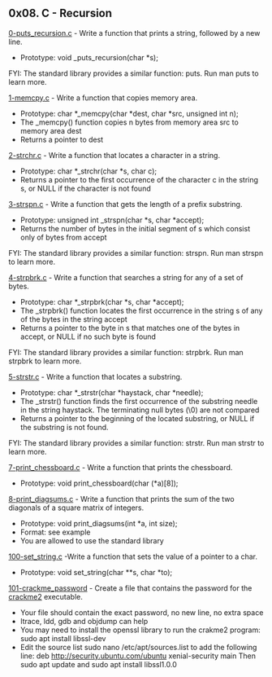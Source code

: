 ## 0x08. C - Recursion

[0-puts_recursion.c](./0-puts_recursion.c) - Write a function that prints a string, followed by a new line.

- Prototype: void \_puts_recursion(char \*s);

FYI: The standard library provides a similar function: puts. Run man puts to learn more.

[1-memcpy.c](./1-memcpy.c) - Write a function that copies memory area.

- Prototype: char *\_memcpy(char *dest, char \*src, unsigned int n);
- The \_memcpy() function copies n bytes from memory area src to memory area dest
- Returns a pointer to dest

[2-strchr.c](./2-strchr.c) - Write a function that locates a character in a string.

- Prototype: char *\_strchr(char *s, char c);
- Returns a pointer to the first occurrence of the character c in the string s, or NULL if the character is not found

[3-strspn.c](./3-strspn.c) - Write a function that gets the length of a prefix substring.

- Prototype: unsigned int \_strspn(char *s, char *accept);
- Returns the number of bytes in the initial segment of s which consist only of bytes from accept

FYI: The standard library provides a similar function: strspn. Run man strspn to learn more.

[4-strpbrk.c](./4-strpbrk.c) - Write a function that searches a string for any of a set of bytes.

- Prototype: char *\_strpbrk(char *s, char \*accept);
- The \_strpbrk() function locates the first occurrence in the string s of any of the bytes in the string accept
- Returns a pointer to the byte in s that matches one of the bytes in accept, or NULL if no such byte is found

FYI: The standard library provides a similar function: strpbrk. Run man strpbrk to learn more.

[5-strstr.c](./5-strstr.c) - Write a function that locates a substring.

- Prototype: char *\_strstr(char *haystack, char \*needle);
- The \_strstr() function finds the first occurrence of the substring needle in the string haystack. The terminating null bytes (\0) are not compared
- Returns a pointer to the beginning of the located substring, or NULL if the substring is not found.

FYI: The standard library provides a similar function: strstr. Run man strstr to learn more.

[7-print_chessboard.c](./7-print_chessboard.c) - Write a function that prints the chessboard.

- Prototype: void print_chessboard(char (\*a)[8]);

[8-print_diagsums.c](./8-print_diagsums.c) - Write a function that prints the sum of the two diagonals of a square matrix of integers.

- Prototype: void print_diagsums(int \*a, int size);
- Format: see example
- You are allowed to use the standard library

[100-set_string.c](./100-set_string.c) -Write a function that sets the value of a pointer to a char.

- Prototype: void set_string(char \**s, char *to);

[101-crackme_password](./101-crackme_password) - Create a file that contains the password for the [crackme2](https://github.com/holbertonschool/0x06.c) executable.

- Your file should contain the exact password, no new line, no extra space
- ltrace, ldd, gdb and objdump can help
- You may need to install the openssl library to run the crakme2 program: sudo apt install libssl-dev
- Edit the source list sudo nano /etc/apt/sources.list to add the following line: deb http://security.ubuntu.com/ubuntu xenial-security main Then sudo apt update and sudo apt install libssl1.0.0

